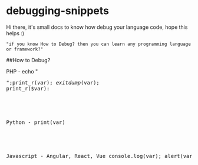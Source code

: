 # debugging-snippets
Hi there, it's small docs to know how debug your language code, hope this helps :)

`"if you know How to Debug? then you can learn any programming language or framework?"`

##How to Debug?

<!-- php -->
PHP - 
echo "<pre>";print_r($var);exit
dump($var);
print_r($var):

<!-- python -->
Python - 
print(var)

<!-- javascript -->
Javascript - Angular, React, Vue 
console.log(var);
alert(var); 
